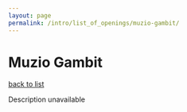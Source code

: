 ```yaml
---
layout: page
permalink: /intro/list_of_openings/muzio-gambit/
---
```


# Muzio Gambit

[back to list](../../list_of_openings)

Description unavailable